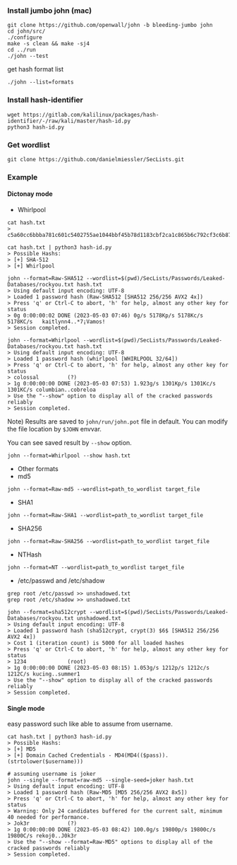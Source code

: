 ### Install jumbo john (mac)
```
git clone https://github.com/openwall/john -b bleeding-jumbo john
cd john/src/
./configure
make -s clean && make -sj4
cd ../run
./john --test
```

get hash format list
```
./john --list=formats
```


### Install hash-identifier
```
wget https://gitlab.com/kalilinux/packages/hash-identifier/-/raw/kali/master/hash-id.py
python3 hash-id.py
```


### Get wordlist
```
git clone https://github.com/danielmiessler/SecLists.git
```


### Example
#### Dictonay mode
* Whirlpool
```
cat hash.txt
> c5a60cc6bbba781c601c5402755ae1044bbf45b78d1183cbf2ca1c865b6c792cf3c6b87791344986c8a832a0f9ca8d0b4afd3d9421a149d57075e1b4e93f90bf

cat hash.txt | python3 hash-id.py
> Possible Hashs:
> [+] SHA-512
> [+] Whirlpool

john --format=Raw-SHA512 --wordlist=$(pwd)/SecLists/Passwords/Leaked-Databases/rockyou.txt hash.txt
> Using default input encoding: UTF-8
> Loaded 1 password hash (Raw-SHA512 [SHA512 256/256 AVX2 4x])
> Press 'q' or Ctrl-C to abort, 'h' for help, almost any other key for status
> 0g 0:00:00:02 DONE (2023-05-03 07:46) 0g/s 5178Kp/s 5178Kc/s 5178KC/s   kaitlynn4..*7¡Vamos!
> Session completed.

john --format=Whirlpool --wordlist=$(pwd)/SecLists/Passwords/Leaked-Databases/rockyou.txt hash.txt
> Using default input encoding: UTF-8
> Loaded 1 password hash (whirlpool [WHIRLPOOL 32/64])
> Press 'q' or Ctrl-C to abort, 'h' for help, almost any other key for status
> colossal         (?)
> 1g 0:00:00:00 DONE (2023-05-03 07:53) 1.923g/s 1301Kp/s 1301Kc/s 1301KC/s columbian..cobreloa
> Use the "--show" option to display all of the cracked passwords reliably
> Session completed.
```

Note)
Results are saved to `john/run/john.pot` file in default.
You can modify the file location by `$JOHN` envvar.

You can see saved result by `--show` option.
```
john --format=Whirlpool --show hash.txt
```

* Other formats
* md5
```
john --format=Raw-md5 --wordlist=path_to_wordlist target_file

```

* SHA1
```
john --format=Raw-SHA1 --wordlist=path_to_wordlist target_file
```

* SHA256
```
john --format=Raw-SHA256 --wordlist=path_to_wordlist target_file
```

* NTHash
```
john --format=NT --wordlist=path_to_wordlist target_file
```

* /etc/passwd and /etc/shadow
```
grep root /etc/passwd >> unshadowed.txt
grep root /etc/shadow >> unshadowed.txt

john --format=sha512crypt --wordlist=$(pwd)/SecLists/Passwords/Leaked-Databases/rockyou.txt unshadowed.txt
> Using default input encoding: UTF-8
> Loaded 1 password hash (sha512crypt, crypt(3) $6$ [SHA512 256/256 AVX2 4x])
> Cost 1 (iteration count) is 5000 for all loaded hashes
> Press 'q' or Ctrl-C to abort, 'h' for help, almost any other key for status
> 1234             (root)
> 1g 0:00:00:00 DONE (2023-05-03 08:15) 1.053g/s 1212p/s 1212c/s 1212C/s kucing..summer1
> Use the "--show" option to display all of the cracked passwords reliably
> Session completed.
```


#### Single mode
easy password such like able to assume from username.
```
cat hash.txt | python3 hash-id.py
> Possible Hashs:
> [+] MD5
> [+] Domain Cached Credentials - MD4(MD4(($pass)).(strtolower($username)))

# assuming username is joker
john --single --format=raw-md5 --single-seed=joker hash.txt
> Using default input encoding: UTF-8
> Loaded 1 password hash (Raw-MD5 [MD5 256/256 AVX2 8x5])
> Press 'q' or Ctrl-C to abort, 'h' for help, almost any other key for status
> Warning: Only 24 candidates buffered for the current salt, minimum 40 needed for performance.
> Jok3r            (?)
> 1g 0:00:00:00 DONE (2023-05-03 08:42) 100.0g/s 19800p/s 19800c/s 19800C/s rekoj0..J0k3r
> Use the "--show --format=Raw-MD5" options to display all of the cracked passwords reliably
> Session completed.
```

